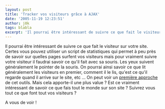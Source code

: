 ```yaml
---
layout: post
title: 'Tracker vos visiteurs grâce à AJAX'
date: '2005-11-19 12:23:51'
author: j0k
tags: blabla
excerpt: 'Il pourrai être intéressant de suivre ce que fait le visiteur sur votre site. Certes vous pouvez utiliser un script de statistiques qui permet à peu près de savoir sur quelles pages surfent vos visiteurs mais pour vraiment suivre votre visiteur il faudrai savoir ce qu''il fait avec sa souris. Les yeux suivent généralement le pointer de la souris. On pourrai ainsi savoir ce que      ...'
---
```


Il pourrai être intéressant de suivre ce que fait le visiteur sur votre site. Certes vous pouvez utiliser un script de statistiques qui permet à peu près de savoir sur quelles pages surfent vos visiteurs mais pour vraiment suivre votre visiteur il faudrai savoir ce qu'il fait avec sa souris. Les yeux suivent généralement le pointer de la souris. On pourrai ainsi savoir ce que lit généralement les visiteurs en premier, comment il le lis, qu'est ce qu'il regarde quand il arrive sur le site, etc ...
On peut voir un [première approche](http://www.svay.com/blog/index/2005/08/23/297-ameliorez-votre-site-grace-a-ajax) de cet outils. Mais cela apporte-il une plus value ? Est ce vraiment intéressant de savoir ce que fais tout le monde sur son site ?   Suivrez vous tout ce que font tout vos visiteurs ?

A vous de voir !
